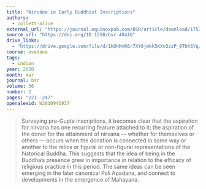 ```yaml
---
title: "Nirvāṇa in Early Buddhist Inscriptions"
authors:
  - collett-alice
external_url: "https://journal.equinoxpub.com/BSR/article/download/17531/19953/29184"
source_url: "https://doi.org/10.1558/bsr.40416"
drive_links:
  - "https://drive.google.com/file/d/1kOhMvR6r7XY9jmkk5KXv3zzP_9TbhSYq/view?usp=drivesdk"
course: avadana
tags:
  - indian
year: 2020
month: mar
journal: bsr
volume: 36
number: 2
pages: "221--247"
openalexid: W3010941937
---
```


> Surveying pre-Gupta inscriptions, it becomes clear that the aspiration for nirvana has one recurring feature attached to it; the aspiration of the donor for the attainment of nirvana — whether for themselves or others — occurs when the donation is connected in some way or another to the relics or figural or non-figural representations of the historical Buddha.
> This suggests that the idea of being in the Buddha’s presence grew in importance in relation to the efficacy of religious practice in this period.
> The same ideas can be seen emerging in the later canonical Pali Apadana, and connect to developments in the emergence of Mahayana.

